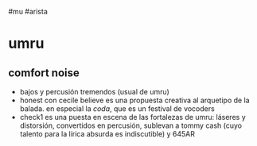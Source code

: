 #mu #arista
# umru
## comfort noise
- bajos y percusión tremendos (usual de umru)
- honest con cecile believe es una propuesta creativa al arquetipo de la balada. en especial la *coda*, que es un festival de vocoders
- check1 es una puesta en escena de las fortalezas de umru: láseres y distorsión, convertidos en percusión, sublevan a tommy cash (cuyo talento para la lírica absurda es indiscutible) y 645AR